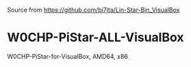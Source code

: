 Source from https://github.com/bi7jta/Lin-Star-Bin_VisualBox

# W0CHP-PiStar-ALL-VisualBox
W0CHP-PiStar-for-VisualBox, AMD64, x86
